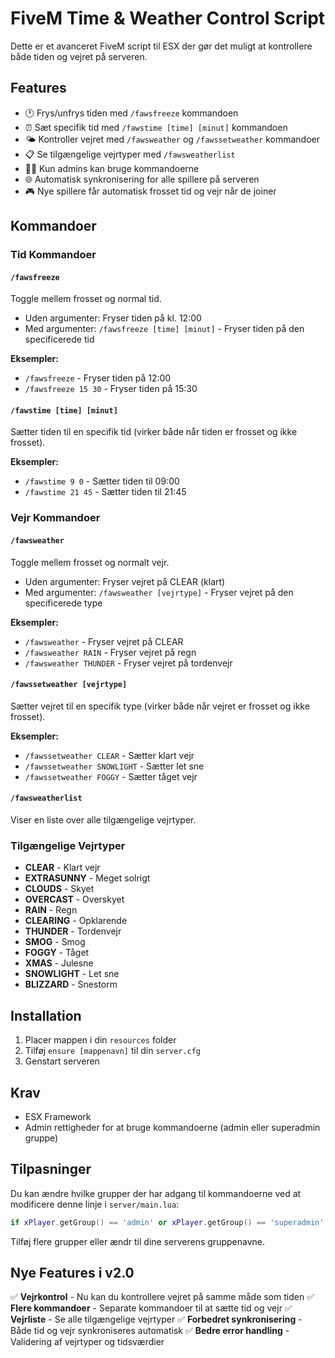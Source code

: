 # FiveM Time & Weather Control Script

Dette er et avanceret FiveM script til ESX der gør det muligt at kontrollere både tiden og vejret på serveren.

## Features

- 🕐 Frys/unfrys tiden med `/fawsfreeze` kommandoen
- ⏰ Sæt specifik tid med `/fawstime [time] [minut]` kommandoen
- 🌤️ Kontroller vejret med `/fawsweather` og `/fawssetweather` kommandoer
- 📋 Se tilgængelige vejrtyper med `/fawsweatherlist`
- 👨‍💼 Kun admins kan bruge kommandoerne
- 🌐 Automatisk synkronisering for alle spillere på serveren
- 🎮 Nye spillere får automatisk frosset tid og vejr når de joiner

## Kommandoer

### Tid Kommandoer

#### `/fawsfreeze`
Toggle mellem frosset og normal tid.
- Uden argumenter: Fryser tiden på kl. 12:00
- Med argumenter: `/fawsfreeze [time] [minut]` - Fryser tiden på den specificerede tid

**Eksempler:**
- `/fawsfreeze` - Fryser tiden på 12:00
- `/fawsfreeze 15 30` - Fryser tiden på 15:30

#### `/fawstime [time] [minut]`
Sætter tiden til en specifik tid (virker både når tiden er frosset og ikke frosset).

**Eksempler:**
- `/fawstime 9 0` - Sætter tiden til 09:00
- `/fawstime 21 45` - Sætter tiden til 21:45

### Vejr Kommandoer

#### `/fawsweather`
Toggle mellem frosset og normalt vejr.
- Uden argumenter: Fryser vejret på CLEAR (klart)
- Med argumenter: `/fawsweather [vejrtype]` - Fryser vejret på den specificerede type

**Eksempler:**
- `/fawsweather` - Fryser vejret på CLEAR
- `/fawsweather RAIN` - Fryser vejret på regn
- `/fawsweather THUNDER` - Fryser vejret på tordenvejr

#### `/fawssetweather [vejrtype]`
Sætter vejret til en specifik type (virker både når vejret er frosset og ikke frosset).

**Eksempler:**
- `/fawssetweather CLEAR` - Sætter klart vejr
- `/fawssetweather SNOWLIGHT` - Sætter let sne
- `/fawssetweather FOGGY` - Sætter tåget vejr

#### `/fawsweatherlist`
Viser en liste over alle tilgængelige vejrtyper.

### Tilgængelige Vejrtyper
- **CLEAR** - Klart vejr
- **EXTRASUNNY** - Meget solrigt
- **CLOUDS** - Skyet
- **OVERCAST** - Overskyet
- **RAIN** - Regn
- **CLEARING** - Opklarende
- **THUNDER** - Tordenvejr
- **SMOG** - Smog
- **FOGGY** - Tåget
- **XMAS** - Julesne
- **SNOWLIGHT** - Let sne
- **BLIZZARD** - Snestorm

## Installation

1. Placer mappen i din `resources` folder
2. Tilføj `ensure [mappenavn]` til din `server.cfg`
3. Genstart serveren

## Krav

- ESX Framework
- Admin rettigheder for at bruge kommandoerne (admin eller superadmin gruppe)

## Tilpasninger

Du kan ændre hvilke grupper der har adgang til kommandoerne ved at modificere denne linje i `server/main.lua`:

```lua
if xPlayer.getGroup() == 'admin' or xPlayer.getGroup() == 'superadmin' then
```

Tilføj flere grupper eller ændr til dine serverens gruppenavne.

## Nye Features i v2.0

✅ **Vejrkontrol** - Nu kan du kontrollere vejret på samme måde som tiden
✅ **Flere kommandoer** - Separate kommandoer til at sætte tid og vejr
✅ **Vejrliste** - Se alle tilgængelige vejrtyper
✅ **Forbedret synkronisering** - Både tid og vejr synkroniseres automatisk
✅ **Bedre error handling** - Validering af vejrtyper og tidsværdier